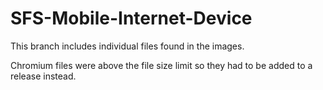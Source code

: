 # SFS-Mobile-Internet-Device

This branch includes individual files found in the images.

Chromium files were above the file size limit so they had to be added to a release instead.
